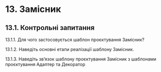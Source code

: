 # 13. Замісник

## 13.1. Контрольні запитання

13.1.1.	Для чого застосовується шаблон проєктування Замісник?

13.1.2.	Наведіть основні етапи реалізації шаблону Замісник.

13.1.3.	Наведіть зв’язок шаблону проєктування Замісник з шаблонами проєктування Адаптер та Декоратор
